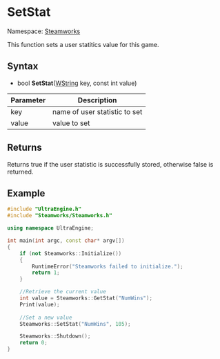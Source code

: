 # SetStat

Namespace: [Steamworks](Steamworks.md)

This function sets a user statitics value for this game.

## Syntax

- bool **SetStat**([WString](WString.md) key, const int value)

| Parameter | Description |
|---|---|
| key | name of user statistic to set |
| value | value to set |

## Returns

Returns true if the user statistic is successfully stored, otherwise false is returned.

## Example

```c++
#include "UltraEngine.h"
#include "Steamworks/Steamworks.h"

using namespace UltraEngine;

int main(int argc, const char* argv[])
{
    if (not Steamworks::Initialize())
    {
        RuntimeError("Steamworks failed to initialize.");
        return 1;
    }

    //Retrieve the current value
    int value = Steamworks::GetStat("NumWins");
    Print(value);
    
    //Set a new value
    Steamworks::SetStat("NumWins", 105);

    Steamworks::Shutdown();
    return 0;
}
```
